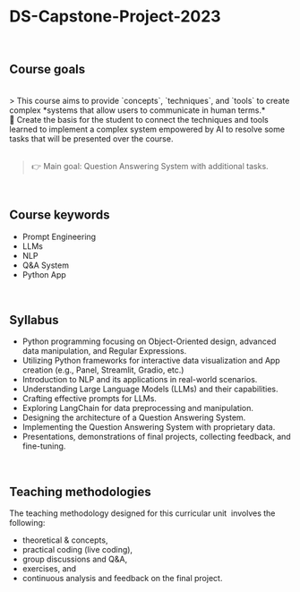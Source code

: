 # DS-Capstone-Project-2023

<br>

## Course goals

<br>
> This course aims to provide `concepts`, `techniques`, and `tools` to create complex *systems that allow users to communicate in human terms.*

<br>

<aside>
💬 Create the basis for the student to connect the techniques and tools learned to implement a complex system empowered by AI to resolve some tasks that will be presented over the course.
</aside>

<br>

> 👉 Main goal: Question Answering System with additional tasks.

<br>

## Course keywords

- Prompt Engineering
- LLMs
- NLP
- Q&A System
- Python App

<br>

## Syllabus

- Python programming focusing on Object-Oriented design, advanced data manipulation, and Regular Expressions.
- Utilizing Python frameworks for interactive data visualization and App creation (e.g., Panel, Streamlit, Gradio, etc.)
- Introduction to NLP and its applications in real-world scenarios.
- Understanding Large Language Models (LLMs) and their capabilities.
- Crafting effective prompts for LLMs.
- Exploring LangChain for data preprocessing and manipulation.
- Designing the architecture of a Question Answering System.
- Implementing the Question Answering System with proprietary data.
- Presentations, demonstrations of final projects, collecting feedback, and fine-tuning.

<br>

## Teaching methodologies

The teaching methodology designed for this curricular unit  involves the following:

- theoretical & concepts,
- practical coding (live coding),
- group discussions and Q&A,
- exercises, and
- continuous analysis and feedback on the final project.
